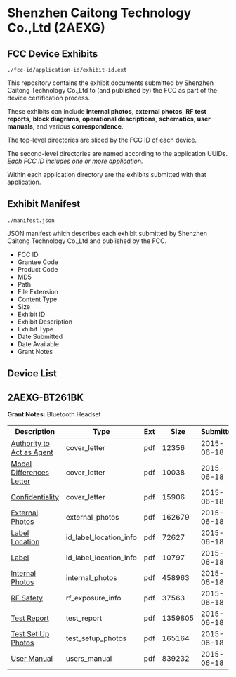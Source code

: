 # Shenzhen Caitong Technology Co.,Ltd (2AEXG)
## FCC Device Exhibits

```
./fcc-id/application-id/exhibit-id.ext
```

This repository contains the exhibit documents submitted by Shenzhen Caitong Technology Co.,Ltd to (and published by) the FCC as part of the device certification process.

These exhibits can include **internal photos**, **external photos**, **RF test reports**, **block diagrams**, **operational descriptions**, **schematics**, **user manuals**, and various **correspondence**.

The top-level directories are sliced by the FCC ID of each device.

The second-level directories are named according to the application UUIDs. *Each FCC ID includes one or more application.*

Within each application directory are the exhibits submitted with that application. 

## Exhibit Manifest

```
./manifest.json
```

JSON manifest which describes each exhibit submitted by Shenzhen Caitong Technology Co.,Ltd and published by the FCC.

- FCC ID
- Grantee Code
- Product Code
- MD5
- Path
- File Extension
- Content Type
- Size
- Exhibit ID
- Exhibit Description
- Exhibit Type
- Date Submitted
- Date Available
- Grant Notes

## Device List
## 2AEXG-BT261BK
**Grant Notes:** Bluetooth Headset

| Description | Type | Ext | Size | Submitted | Available |
| ----------- | ---- | --- | ---- | --------- | --------- |
| [Authority to Act as Agent](2AEXG-BT261BK/d9358fc72e91ff180a2d68e1af0a57f8/2652384.pdf) | cover_letter | pdf | 12356 | 2015-06-18 | 2015-06-21 |
| [Model Differences Letter](2AEXG-BT261BK/d9358fc72e91ff180a2d68e1af0a57f8/2652385.pdf) | cover_letter | pdf | 10038 | 2015-06-18 | 2015-06-21 |
| [Confidentiality](2AEXG-BT261BK/d9358fc72e91ff180a2d68e1af0a57f8/2652386.pdf) | cover_letter | pdf | 15906 | 2015-06-18 | 2015-06-21 |
| [External Photos](2AEXG-BT261BK/d9358fc72e91ff180a2d68e1af0a57f8/2652387.pdf) | external_photos | pdf | 162679 | 2015-06-18 | 2015-06-21 |
| [Label Location](2AEXG-BT261BK/d9358fc72e91ff180a2d68e1af0a57f8/2652389.pdf) | id_label_location_info | pdf | 72627 | 2015-06-18 | 2015-06-21 |
| [Label](2AEXG-BT261BK/d9358fc72e91ff180a2d68e1af0a57f8/2652390.pdf) | id_label_location_info | pdf | 10797 | 2015-06-18 | 2015-06-21 |
| [Internal Photos](2AEXG-BT261BK/d9358fc72e91ff180a2d68e1af0a57f8/2652388.pdf) | internal_photos | pdf | 458963 | 2015-06-18 | 2015-06-21 |
| [RF Safety](2AEXG-BT261BK/d9358fc72e91ff180a2d68e1af0a57f8/2652397.pdf) | rf_exposure_info | pdf | 37563 | 2015-06-18 | 2015-06-21 |
| [Test Report](2AEXG-BT261BK/d9358fc72e91ff180a2d68e1af0a57f8/2652395.pdf) | test_report | pdf | 1359805 | 2015-06-18 | 2015-06-21 |
| [Test Set Up Photos](2AEXG-BT261BK/d9358fc72e91ff180a2d68e1af0a57f8/2652393.pdf) | test_setup_photos | pdf | 165164 | 2015-06-18 | 2015-06-21 |
| [User Manual](2AEXG-BT261BK/d9358fc72e91ff180a2d68e1af0a57f8/2652405.pdf) | users_manual | pdf | 839232 | 2015-06-18 | 2015-06-21 |
